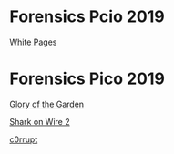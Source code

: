 # Forensics Pcio 2019

[White Pages](Whitepages.md)

# Forensics Pico 2019

[Glory of the Garden](Glory_of_the_garden.md)


[Shark on Wire 2](Shark_on_wire_2.md)

[c0rrupt](C0rrupt.md)
